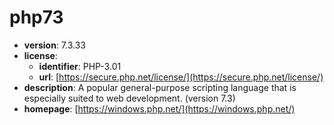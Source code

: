 # php73

- **version**: 7.3.33
- **license**:
  - **identifier**: PHP-3.01
  - **url**: [https://secure.php.net/license/](https://secure.php.net/license/)
- **description**: A popular general-purpose scripting language that is especially suited to web development. (version 7.3)
- **homepage**: [https://windows.php.net/](https://windows.php.net/)

